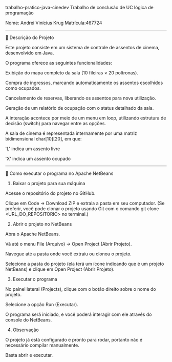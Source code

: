 trabalho-pratico-java-cinedev
Trabalho de conclusão de UC lógica de programação

Nome: Andrei Vinícius Krug 
Matrícula:467724 

----------------------------------------------------------------------------------------------------------------------------

📌 Descrição do Projeto

Este projeto consiste em um sistema de controle de assentos de cinema, desenvolvido em Java.

O programa oferece as seguintes funcionalidades:

Exibição do mapa completo da sala (10 fileiras × 20 poltronas).

Compra de ingressos, marcando automaticamente os assentos escolhidos como ocupados.

Cancelamento de reservas, liberando os assentos para nova utilização.

Geração de um relatório de ocupação com o status detalhado da sala.

A interação acontece por meio de um menu em loop, utilizando estrutura de decisão (switch) para navegar entre as opções.

A sala de cinema é representada internamente por uma matriz bidimensional char[10][20], em que:

'L' indica um assento livre

'X' indica um assento ocupado

----------------------------------------------------------------------------------------------------------------------------

🔹 Como executar o programa no Apache NetBeans

1. Baixar o projeto para sua máquina

Acesse o repositório do projeto no GitHub.

Clique em Code → Download ZIP e extraia a pasta em seu computador.
(Se preferir, você pode clonar o projeto usando Git com o comando git clone <URL_DO_REPOSITORIO> no terminal.)

2. Abrir o projeto no NetBeans

Abra o Apache NetBeans.

Vá até o menu File (Arquivo) → Open Project (Abrir Projeto).

Navegue até a pasta onde você extraiu ou clonou o projeto.

Selecione a pasta do projeto (ela terá um ícone indicando que é um projeto NetBeans) e clique em Open Project (Abrir Projeto).

3. Executar o programa

No painel lateral (Projects), clique com o botão direito sobre o nome do projeto.

Selecione a opção Run (Executar).

O programa será iniciado, e você poderá interagir com ele através do console do NetBeans.

4. Observação

O projeto já está configurado e pronto para rodar, portanto não é necessário compilar manualmente.

Basta abrir e executar.
